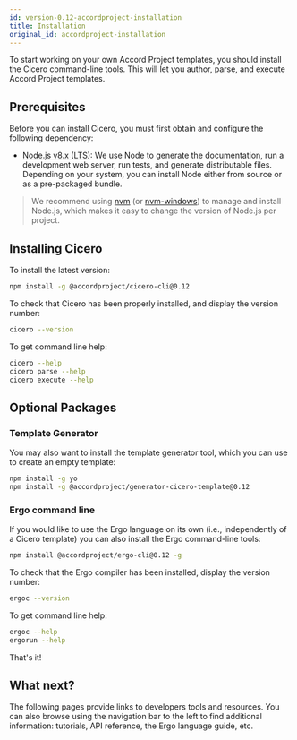 ```yaml
---
id: version-0.12-accordproject-installation
title: Installation
original_id: accordproject-installation
---
```


To start working on your own Accord Project templates, you should install the Cicero command-line tools. This will let you author, parse, and execute Accord Project templates.

## Prerequisites

Before you can install Cicero, you must first obtain and configure the following dependency:

* [Node.js v8.x (LTS)](http://nodejs.org): We use Node to generate the documentation, run a
  development web server, run tests, and generate distributable files. Depending on your system,
  you can install Node either from source or as a pre-packaged bundle.

>  We recommend using [nvm](https://github.com/creationix/nvm) (or [nvm-windows](https://github.com/coreybutler/nvm-windows)) to manage and install Node.js, which makes it easy to change the version of Node.js per project.

## Installing Cicero

To install the latest version:

```bash
npm install -g @accordproject/cicero-cli@0.12
```

To check that Cicero has been properly installed, and display the version number:
```bash
cicero --version
```

To get command line help:
```bash
cicero --help
cicero parse --help
cicero execute --help
```

## Optional Packages

### Template Generator

You may also want to install the template generator tool, which you can use to create an empty template:

```bash
npm install -g yo 
npm install -g @accordproject/generator-cicero-template@0.12
```

### Ergo command line

If you would like to use the Ergo language on its own (i.e., independently of a Cicero template) you can also install the Ergo command-line tools:

```bash
npm install @accordproject/ergo-cli@0.12 -g
```

To check that the Ergo compiler has been installed, display the version number:
```bash
ergoc --version
```

To get command line help:
```bash
ergoc --help
ergorun --help
```

That's it!

## What next?

The following pages provide links to developers tools and resources. You can also browse using the navigation bar to the left to find additional information: tutorials, API reference, the Ergo language guide, etc.

